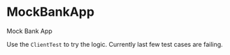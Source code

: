 # MockBankApp
Mock Bank App

Use the `ClientTest` to try the logic. Currently last few test cases are failing. 

